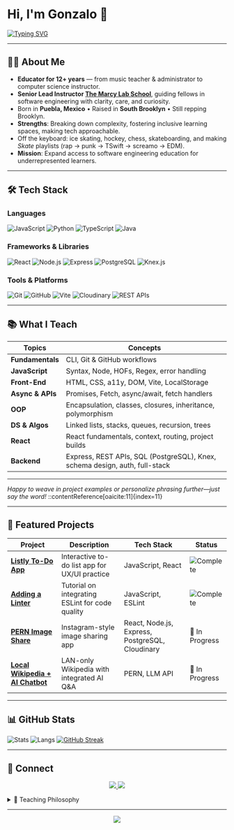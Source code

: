 # Hi, I'm Gonzalo 👋

[![Typing SVG](https://readme-typing-svg.demolab.com?font=Press+Start+2P&size=16&pause=1000&color=355E3B&width=900&lines=Educator+since+2011;+SWE+Educator+at+The+Marcy+Lab+School+since+2022;+Lifelong+Learner+%26+Builder)](https://git.io/typing-svg)

---

## 👨‍🏫 About Me
- **Educator for 12+ years** — from music teacher & administrator to computer science instructor.
- **Senior Lead Instructor [The Marcy Lab School](https://www.marcylabschool.org/people/gonzalo-romero)**, guiding fellows in software engineering with clarity, care, and curiosity.
- Born in **Puebla, Mexico** • Raised in **South Brooklyn** • Still repping Brooklyn.
- **Strengths**: Breaking down complexity, fostering inclusive learning spaces, making tech approachable.
- Off the keyboard: ice skating, hockey, chess, skateboarding, and making *Skate* playlists (rap → punk → TSwift → screamo → EDM).
- **Mission**: Expand access to software engineering education for underrepresented learners.

---

## 🛠 Tech Stack

### Languages
![JavaScript](https://img.shields.io/badge/-JavaScript-F7DF1E?logo=javascript&logoColor=black&style=for-the-badge)
![Python](https://img.shields.io/badge/-Python-3776AB?logo=python&logoColor=white&style=for-the-badge)
![TypeScript](https://img.shields.io/badge/-TypeScript-3178C6?logo=typescript&logoColor=white&style=for-the-badge)
![Java](https://img.shields.io/badge/Java-ED8B00?style=for-the-badge&logo=openjdk&logoColor=white)

### Frameworks & Libraries
![React](https://img.shields.io/badge/-React-61DAFB?logo=react&logoColor=black&style=for-the-badge)
![Node.js](https://img.shields.io/badge/-Node.js-339933?logo=node.js&logoColor=white&style=for-the-badge)
![Express](https://img.shields.io/badge/-Express-000000?logo=express&logoColor=white&style=for-the-badge)
![PostgreSQL](https://img.shields.io/badge/-PostgreSQL-4169E1?logo=postgresql&logoColor=white&style=for-the-badge)
![Knex.js](https://img.shields.io/badge/-Knex.js-D26B38?logo=knex.js&logoColor=white&style=for-the-badge)

### Tools & Platforms
![Git](https://img.shields.io/badge/-Git-F05032?logo=git&logoColor=white&style=for-the-badge)
![GitHub](https://img.shields.io/badge/-GitHub-181717?logo=github&logoColor=white&style=for-the-badge)
![Vite](https://img.shields.io/badge/-Vite-646CFF?logo=vite&logoColor=white&style=for-the-badge)
![Cloudinary](https://img.shields.io/badge/-Cloudinary-3448C5?logo=cloudinary&logoColor=white&style=for-the-badge)
![REST APIs](https://img.shields.io/badge/-REST%20APIs-009688?logo=api&logoColor=white&style=for-the-badge)

---

## 📚 What I Teach
| Topics | Concepts |
|--------|--------|
| **Fundamentals** | CLI, Git & GitHub workflows |
| **JavaScript** | Syntax, Node, HOFs, Regex, error handling |
| **Front-End** | HTML, CSS, a11y, DOM, Vite, LocalStorage |
| **Async & APIs** | Promises, Fetch, async/await, fetch handlers |
| **OOP** | Encapsulation, classes, closures, inheritance, polymorphism |
| **DS & Algos** | Linked lists, stacks, queues, recursion, trees |
| **React** | React fundamentals, context, routing, project builds |
| **Backend** | Express, REST APIs, SQL (PostgreSQL), Knex, schema design, auth, full-stack |

---

*Happy to weave in project examples or personalize phrasing further—just say the word!*
::contentReference[oaicite:11]{index=11}


---

## 📌 Featured Projects
| Project | Description | Tech Stack | Status |
|--------|-------------|------------|--------|
| [**Listly To-Do App**](https://github.com/Gonzalomarcylabschool/listly-todo-app) | Interactive to-do list app for UX/UI practice | JavaScript, React | ![Complete](https://img.shields.io/badge/Status-Complete-success) |
| [**Adding a Linter**](https://github.com/Gonzalomarcylabschool/adding-a-linter) | Tutorial on integrating ESLint for code quality | JavaScript, ESLint | ![Complete](https://img.shields.io/badge/Status-Complete-success) |
| [**PERN Image Share**](#) | Instagram-style image sharing app | React, Node.js, Express, PostgreSQL, Cloudinary | 🚧 In Progress |
| [**Local Wikipedia + AI Chatbot**](#) | LAN-only Wikipedia with integrated AI Q&A | PERN, LLM API | 🚧 In Progress |

---

## 📊 GitHub Stats
![Stats](https://github-readme-stats.vercel.app/api?username=gonzalorportfolio&show_icons=true&theme=dark&hide_rank=true)
![Langs](https://github-readme-stats.vercel.app/api/top-langs/?username=gonzalorportfolio&layout=compact&theme=dark)
[![GitHub Streak](https://streak-stats.demolab.com/?user=gonzaloportfolio)](https://git.io/streak-stats)

---

## 🤝 Connect
<p align="center">
  <a href="mailto:gonzalo@marcylabschool.org">
    <img src="https://img.shields.io/badge/Email-D14836?style=for-the-badge&logo=gmail&logoColor=white">
  </a>
  <a href="https://www.linkedin.com/in/gonzalo-romero-931841230">
    <img src="https://img.shields.io/badge/LinkedIn-0077B5?style=for-the-badge&logo=linkedin&logoColor=white">
  </a>
</p>

<details>
<summary>💭 Teaching Philosophy</summary>
<i>"A master at absorbing complex information and distilling it into clear, engaging lessons—bringing both clarity and enjoyment to every lecture."</i>
</details>

---

<div align="center">
  <img src="https://capsule-render.vercel.app/api?type=waving&color=355E3B&height=120&section=footer" />
</div>

